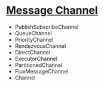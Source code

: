 # [Message Channel](#https://docs.spring.io/spring-integration/reference/channel/implementations.html)

- PublishSubscribeChannel
- QueueChannel
- PriorityChannel
- RendezvousChannel
- DirectChannel
- ExecutorChannel
- PartitionedChannel
- FluxMessageChannel
- Channel
